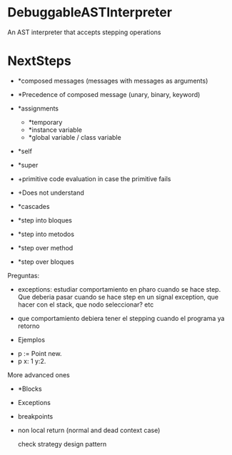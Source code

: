 # DebuggableASTInterpreter
An AST interpreter that accepts stepping operations

# NextSteps

- *composed messages (messages with messages as arguments)
- *Precedence of composed message (unary, binary, keyword)
- *assignments
  - *temporary
  - *instance variable
  - *global variable / class variable
- *self 
- *super
- +primitive code evaluation in case the primitive fails
- +Does not understand

- *cascades
- *step into bloques
- *step into metodos
- *step over method
- *step over bloques


Preguntas:
- exceptions: estudiar comportamiento en pharo cuando se hace step. Que deberia pasar cuando se hace step en un signal exception, que hacer con el stack, que nodo seleccionar? etc
- que comportamiento debiera tener el stepping cuando el programa ya retorno

- Ejemplos

 * p := Point new.
 * p x: 1 y:2.



More advanced ones
- *Blocks
- Exceptions
- breakpoints
- non local return (normal and dead context case)


  check strategy design pattern
  

  
